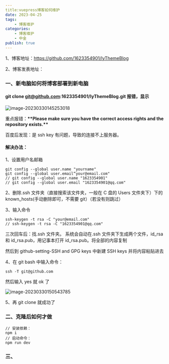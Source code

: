 ```yaml
---
title:vuepress博客如何维护
date: 2023-04-25
tags:
    - 博客维护
categories:
    - 博客维护
    - 中金
publish: true
---
```


1、博客地址：https://github.com/1623354901/lyThemeBlog

2、博客发表地址：

### 一、新电脑如何将博客部署到新电脑

#### git clone git@github.com:1623354901/lyThemeBlog.git 报错，显示

![image-20230330145253018](C:\Users\SunShine\Desktop\博客笔记\images\报错1.png)

重点报错：**\*\*Please make sure you have the correct access rights and the repository exists.\*\***

百度后发现：是 ssh key 有问题，导致的连接不上服务器。

#### 解决办法：

1、设置用户名邮箱

```
git config --global user.name "yourname"
git config --global user.email“your@email.com"
// git config --global user.name "1623354901"
// git config --global user.email "1623354901@qq.com"
```

2、删除.ssh 文件夹（直接搜索该文件夹，一般在 C 盘的 Users 文件夹下）下的 known_hosts(手动删除即可，不需要 git）（若没有则跳过）

3、输入命令

```
ssh-keygen -t rsa -C "your@email.com"
// ssh-keygen -t rsa -C "1623354901@qq.com"
```

三次回车后：找.ssh 文件夹。 系统会自动在.ssh 文件夹下生成两个文件，id_rsa 和 id_rsa.pub，用记事本打开 id_rsa.pub。将全部的内容复制

然后到 github-setting-SSH and GPG keys 中新建 SSH keys 并将内容粘贴进去

4、在 git bash 中输入命令：

```
ssh -T git@github.com
```

然后输入 yes 就 ok 了

![image-20230330150543785](C:\Users\SunShine\AppData\Roaming\Typora\typora-user-images\image-20230330150543785.png)

5、再 git clone 就成功了

### 二、克隆后如何才做

```
// 安装依赖：
npm i
// 启动命令：
npm run dev
```

### 三、

